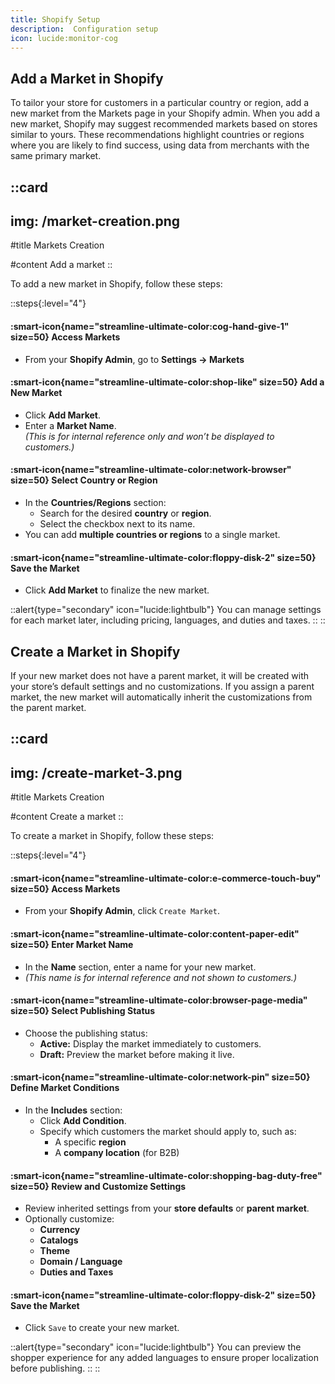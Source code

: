 ```yaml
---
title: Shopify Setup
description:  Configuration setup
icon: lucide:monitor-cog
---
```



## Add a Market in Shopify

To tailor your store for customers in a particular country or region, add a new market from the Markets page in your Shopify admin. 
When you add a new market, Shopify may suggest recommended markets based on stores similar to yours. These recommendations highlight countries or regions where you are likely to find success, using data from merchants with the same primary market.


::card
---
img: /market-creation.png
---
#title
Markets Creation

#content
Add a market
::

To add a new market in Shopify, follow these steps:

::steps{:level="4"}

#### :smart-icon{name="streamline-ultimate-color:cog-hand-give-1" size=50} Access Markets  

- From your **Shopify Admin**, go to **Settings → Markets**


#### :smart-icon{name="streamline-ultimate-color:shop-like" size=50} Add a New Market  

- Click **Add Market**.
- Enter a **Market Name**.  
  *(This is for internal reference only and won’t be displayed to customers.)*

#### :smart-icon{name="streamline-ultimate-color:network-browser" size=50} Select Country or Region  

- In the **Countries/Regions** section:
  - Search for the desired **country** or **region**.
  - Select the checkbox next to its name.
- You can add **multiple countries or regions** to a single market.

#### :smart-icon{name="streamline-ultimate-color:floppy-disk-2" size=50} Save the Market  

- Click **Add Market** to finalize the new market.

::alert{type="secondary" icon="lucide:lightbulb"}
You can manage settings for each market later, including pricing, languages, and duties and taxes.
::
::

## Create a Market in Shopify

If your new market does not have a parent market, it will be created with your store’s default settings and no customizations. If you assign a parent market, the new market will automatically inherit the customizations from the parent market.

::card
---
img: /create-market-3.png
---
#title
Markets Creation

#content
Create a market
::

To create a market in Shopify, follow these steps:

::steps{:level="4"}

#### :smart-icon{name="streamline-ultimate-color:e-commerce-touch-buy" size=50} Access Markets  

- From your **Shopify Admin**, click `Create Market`.

#### :smart-icon{name="streamline-ultimate-color:content-paper-edit" size=50} Enter Market Name  

- In the **Name** section, enter a name for your new market.  
- *(This name is for internal reference and not shown to customers.)*


#### :smart-icon{name="streamline-ultimate-color:browser-page-media" size=50} Select Publishing Status  

- Choose the publishing status:
  - **Active:** Display the market immediately to customers.
  - **Draft:** Preview the market before making it live.


#### :smart-icon{name="streamline-ultimate-color:network-pin" size=50} Define Market Conditions  

- In the **Includes** section:
  - Click **Add Condition**.
  - Specify which customers the market should apply to, such as:
    - A specific **region**
    - A **company location** (for B2B)

#### :smart-icon{name="streamline-ultimate-color:shopping-bag-duty-free" size=50} Review and Customize Settings  

- Review inherited settings from your **store defaults** or **parent market**.
- Optionally customize:
  - **Currency**
  - **Catalogs**
  - **Theme**
  - **Domain / Language**
  - **Duties and Taxes**

#### :smart-icon{name="streamline-ultimate-color:floppy-disk-2" size=50} Save the Market  

- Click `Save` to create your new market.

::alert{type="secondary" icon="lucide:lightbulb"}
You can preview the shopper experience for any added languages to ensure proper localization before publishing.
::
::



